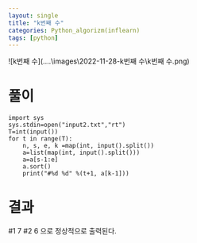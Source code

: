 ```yaml
---
layout: single
title: "k번째 수"
categories: Python_algorizm(inflearn)
tags: [python]
---
```


![k번째 수](..\..\images\2022-11-28-k번째 수\k번째 수.png)


# 풀이

```
import sys
sys.stdin=open("input2.txt","rt")
T=int(input())
for t in range(T):
    n, s, e, k =map(int, input().split())
    a=list(map(int, input().split()))
    a=a[s-1:e]
    a.sort()
    print("#%d %d" %(t+1, a[k-1]))
```

# 결과
#1 7
#2 6
 으로 정상적으로 출력된다.
